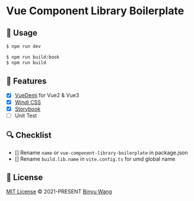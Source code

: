 # Vue Component Library Boilerplate

## 🦄 Usage

``` bash
$ npm run dev

$ npm run build:book
$ npm run build
```

## 🚀 Features

- [x] [VueDemi](https://github.com/vueuse/vue-demi) for Vue2 & Vue3
- [x] [Windi CSS](https://github.com/windicss/windicss)
- [x] [Storybook](https://github.com/storybookjs/storybook)
- [ ] Unit Test

## 🔍 Checklist

- [] Rename `name` or `vue-component-library-boilerplate` in package.json
- [] Rename `build.lib.name` in `vite.config.ts` for umd global name


## 📄 License

[MIT License](https://github.com/114000/vue-component-library-boilerplate/blob/master/LICENSE) © 2021-PRESENT [Binyu Wang](https://github.com/114000)